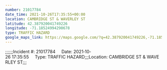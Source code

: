 ```yaml
---
number: 21017784
date_time: 2021-10-26T17:35:55+00:00
location: CAMBRIDGE ST & WAVERLEY ST
latitude: 42.387920041749226
longitude: -71.18524994290678
type: TRAFFIC HAZARD
google_maps_link: https://maps.google.com/?q=42.387920041749226,-71.18524994290678
---
```


;;;;;;Incident #: 21017784     Date: 2021‐10‐26 17:35:55     Type: TRAFFIC HAZARD;;;Location: CAMBRIDGE ST & WAVERLEY ST;;;
